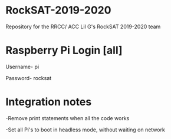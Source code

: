 # RockSAT-2019-2020
Repository for the RRCC/ ACC Lil G's RockSAT 2019-2020 team

# Raspberry Pi Login [all]
Username- pi

Password- rocksat

# Integration notes

-Remove print statements when all the code works

-Set all Pi's to boot in headless mode, without waiting on network

